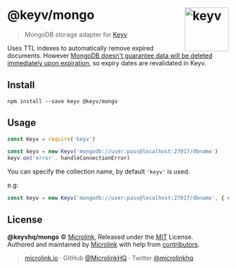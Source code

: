 # @keyv/mongo [<img width="100" align="right" src="https://ghcdn.rawgit.org/microlinkhq/keyv/master/media/logo-sunset.svg" alt="keyv">](https://github.com/microlinkhq/keyv)

> MongoDB storage adapter for [Keyv](https://github.com/microlinkhq/keyv).

Uses TTL indexes to automatically remove expired documents. However [MongoDB doesn't guarantee data will be deleted immediately upon expiration](https://docs.mongodb.com/manual/core/index-ttl/#timing-of-the-delete-operation), so expiry dates are revalidated in Keyv.

## Install

```shell
npm install --save keyv @keyv/mongo
```

## Usage

```js
const Keyv = require('keyv')

const keyv = new Keyv('mongodb://user:pass@localhost:27017/dbname')
keyv.on('error', handleConnectionError)
```

You can specify the collection name, by default `'keyv'` is used.

e.g:

```js
const keyv = new Keyv('mongodb://user:pass@localhost:27017/dbname', { collection: 'cache' })
```

## License

**@keyvhq/mongo** © [Microlink](https://microlink.io), Released under the [MIT](https://github.com/microlinkhq/keyv/blob/master/LICENSE.md) License.<br/>
Authored and maintained by [Microlink](https://microlink.io) with help from [contributors](https://github.com/microlinkhq/keyv/contributors).

> [microlink.io](https://microlink.io) · GitHub [@MicrolinkHQ](https://github.com/microlinkhq) · Twitter [@microlinkhq](https://twitter.com/microlinkhq)
